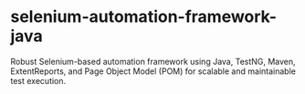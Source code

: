 # selenium-automation-framework-java
Robust Selenium-based automation framework using Java, TestNG, Maven, ExtentReports, and Page Object Model (POM) for scalable and maintainable test execution.
